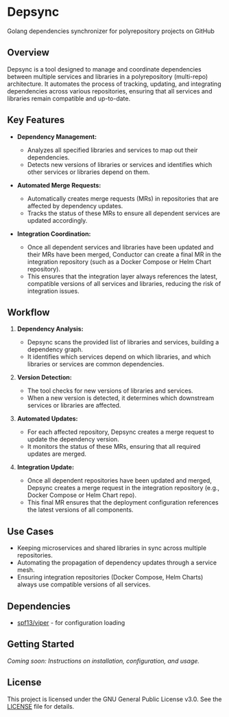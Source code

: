# Depsync

Golang dependencies synchronizer for polyrepository projects on GitHub

## Overview

Depsync is a tool designed to manage and coordinate dependencies between multiple services and libraries in a polyrepository (multi-repo) architecture. It automates the process of tracking, updating, and integrating dependencies across various repositories, ensuring that all services and libraries remain compatible and up-to-date.

## Key Features

- **Dependency Management:**
  - Analyzes all specified libraries and services to map out their dependencies.
  - Detects new versions of libraries or services and identifies which other services or libraries depend on them.

- **Automated Merge Requests:**
  - Automatically creates merge requests (MRs) in repositories that are affected by dependency updates.
  - Tracks the status of these MRs to ensure all dependent services are updated accordingly.

- **Integration Coordination:**
  - Once all dependent services and libraries have been updated and their MRs have been merged, Conductor can create a final MR in the integration repository (such as a Docker Compose or Helm Chart repository).
  - This ensures that the integration layer always references the latest, compatible versions of all services and libraries, reducing the risk of integration issues.

## Workflow

1. **Dependency Analysis:**
   - Depsync scans the provided list of libraries and services, building a dependency graph.
   - It identifies which services depend on which libraries, and which libraries or services are common dependencies.

2. **Version Detection:**
   - The tool checks for new versions of libraries and services.
   - When a new version is detected, it determines which downstream services or libraries are affected.

3. **Automated Updates:**
   - For each affected repository, Depsync creates a merge request to update the dependency version.
   - It monitors the status of these MRs, ensuring that all required updates are merged.

4. **Integration Update:**
   - Once all dependent repositories have been updated and merged, Depsync creates a merge request in the integration repository (e.g., Docker Compose or Helm Chart repo).
   - This final MR ensures that the deployment configuration references the latest versions of all components.

## Use Cases

- Keeping microservices and shared libraries in sync across multiple repositories.
- Automating the propagation of dependency updates through a service mesh.
- Ensuring integration repositories (Docker Compose, Helm Charts) always use compatible versions of all services.

## Dependencies

- [spf13/viper](https://github.com/spf13/viper) - for configuration loading

## Getting Started

_Coming soon: Instructions on installation, configuration, and usage._

## License

This project is licensed under the GNU General Public License v3.0. See the [LICENSE](LICENSE) file for details.
